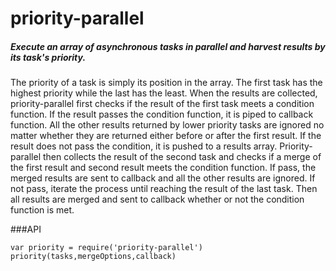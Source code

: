 # priority-parallel
##### Execute an array of asynchronous tasks in parallel and harvest results by its task's priority. 

The priority of a task is simply its position in the array. The first task has the highest priority while the last has the least. When the results are collected, priority-parallel first checks if the result of the first task meets a condition function. If the result passes the condition function, it is piped to callback function. All the other results returned by lower priority tasks are ignored no matter whether they are returned either before or after the first result. If the result does not pass the condition, it is pushed to a results array. Priority-parallel then collects the result of the second task and checks if a merge of the first result and second result meets the condition function. If pass, the merged results are sent to callback and all the other results are ignored. If not pass, iterate the process until reaching the result of the last task. Then all results are merged and sent to callback whether or not the condition function is met.

###API
```
var priority = require('priority-parallel')
priority(tasks,mergeOptions,callback)

```



